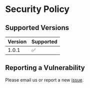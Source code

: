# Security Policy

## Supported Versions

| Version | Supported          |
| ------- | ------------------ |
| 1.0.1   | :white_check_mark: |

## Reporting a Vulnerability

Please email us or report a new [issue](https://github.com/Cyggnus/ShuffleGenie/security/advisories/new).
